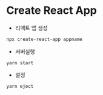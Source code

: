 # Create React App

- 리액트 앱 생성

```bash
npx create-react-app appname
```

- 서버실행

```
yarn start
```

- 설정

```
yarn eject
```

